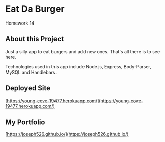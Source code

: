 # Eat Da Burger
Homework 14

## About this Project
Just a silly app to eat burgers and add new ones. That's all there is to see here.

Technologies used in this app include Node.js, Express, Body-Parser, MySQL and Handlebars.

## Deployed Site
[https://young-cove-19477.herokuapp.com/](https://young-cove-19477.herokuapp.com/)

## My Portfolio
[https://joseph526.github.io/](https://joseph526.github.io/)